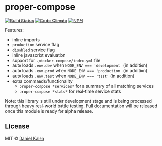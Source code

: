 # proper-compose
[![Build Status](https://travis-ci.org/danielkalen/proper-compose.svg?branch=master)](https://travis-ci.org/danielkalen/proper-compose)
[![Code Climate](https://codeclimate.com/github/danielkalen/proper-compose/badges/gpa.svg)](https://codeclimate.com/github/danielkalen/proper-compose)
[![NPM](https://img.shields.io/npm/v/proper-compose.svg)](https://npmjs.com/package/proper-compose)

Features:
- inline imports
- `production` service flag
- `disabled` service flag
- inline javascript evaluation
- support for `./docker-compose/index.yml` file
- auto loads `.env.dev` when `NODE_ENV === 'development'` (in addition)
- auto loads `.env.prod` when `NODE_ENV === 'production'` (in addition)
- auto loads `.env.test` when `NODE_ENV === 'test'` (in addition)
- extra commands/functionality
    - `proper-compose *services*` for a summary of all matching services
    - `proper-compose *stats*` for real-time service stats

Note: this library is still under development stage and is being processed through heavy real-world battle testing. Full documentation will be released once this module is ready for alpha release.


## License
MIT © [Daniel Kalen](https://github.com/danielkalen)